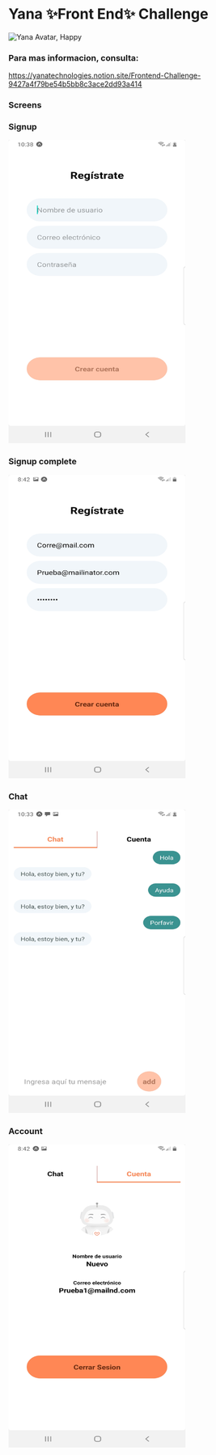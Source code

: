 # Yana ✨Front End✨ Challenge
<img src="./assets/avatars/yana.png" alt="Yana Avatar, Happy">

### Para mas informacion, consulta:
https://yanatechnologies.notion.site/Frontend-Challenge-9427a4f79be54b5bb8c3ace2dd93a414

### Screens

### Signup
<img src="./assets/screens/signup.jpg" alt="signup" width="350px" height="600px" >

### Signup complete

<img src="./assets/screens/signup-all.jpg" alt="signup-complete" width="350px" height="600px" >

### Chat

<img src="./assets/screens/chat.jpg" alt="chat" width="350px" height="600px" >

###  Account

<img src="./assets/screens/account.jpg" alt="account" width="350px" height="600px" >






